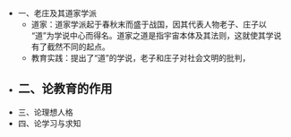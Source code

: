- 一、老庄及其道家学派
	- 道家：道家学派起于春秋末而盛于战国，因其代表人物老子、庄子以 “道”为学说中心而得名。道家之道是指宇宙本体及其法则，这就使其学说有了截然不同的起点。
	- 教育实践：提出了“道”的学说，老子和庄子对社会文明的批判，
- 二、论教育的作用
	-
- 三、论理想人格
- 四、论学习与求知